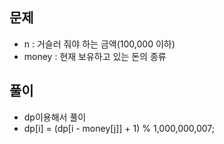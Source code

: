 ## 문제
- n : 거슬러 줘야 하는 금액(100,000 이하)
- money : 현재 보유하고 있는 돈의 종류

## 풀이
- dp이용해서 풀이
- dp[i] = (dp[i - money[j]] + 1) % 1,000,000,007;
